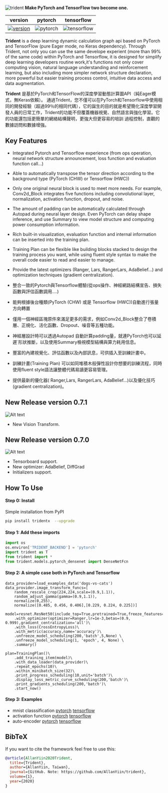 ![trident](trident_logo.png)
**Make PyTorch and TensorFlow two become one.**
  

| version| pytorch| tensorflow |
|-------------|-------------|---------------|
| [![version](https://img.shields.io/static/v1?label=&message=0.7.1&color=377EF0&style=for-the-badge)](https://img.shields.io/static/v1?label=&message=0.5.4&color=377EF0&style=for-the-badge) | ![pytorch](https://img.shields.io/static/v1?label=&message=>1.4&color=377EF0&style=for-the-badge)| ![tensorflow](https://img.shields.io/static/v1?label=&message=>2.2.0&color=377EF0&style=for-the-badge) |

**Trident** is a deep learning dynamic calculation graph api based on PyTorch and TensorFlow (pure Eager mode, no Keras dependency). Through Trident, not only you can use the same develope experient (more than 99% of the same code) within PyTorch and Tensorflow, it is designed for simplify deep learning developers routine work,it's functions not only cover computing vision, natural language understanding and reinforcement learning, but also including more simpler network structure declaration, more powerful but easier training process control, intuitive data access and  data augmentation.

**Trident** 是基於PyTorch和TensorFlow的深度學習動態計算圖API（純Eager模式，無Keras依賴）。 通過Trident，您不僅可以在PyTorch和Tensorflow中使用相同的開發經驗（超過99％的相同代碼），它的誕生的目的就是希望簡化深度學習開發人員的日常工作，Trident的功能不但覆蓋機器視覺、自然語言與強化學習。它的功能還包括更簡單的網絡結構聲明，更強大但更容易的培訓 過程控制，直觀的數據訪問和數據增強。

## Key Features  
- Integrated Pytorch and Tensorflow experience (from ops operation, neural network structure announcement, loss function and evaluation function call...)
- Able to automatically transpose the tensor direction according to the background type (PyTorch (CHW) or Tensorflow (HWC))
- Only one original neural block is used to meet more needs. For example, Conv2d_Block integrates five functions including convolutional layer, normalization, activation function, dropout, and noise.
- The amount of padding can be automatically calculated through Autopad during neural layer design. Even PyTorch can delay shape inference, and use Summary to view model structure and computing power consumption information.
- Rich built-in visualization, evaluation function and internal information can be inserted into the training plan.
- Training Plan can be flexible like building blocks stacked to design the training process you want, while using fluent style syntax to make the overall code easier to read and easier to manage.
- Provide the latest optimizers (Ranger, Lars, RangerLars, AdaBelief...) and optimization techniques (gradient centralization).

- 整合一致的Pytorch與Tensorflow體驗(從ops操作、神經網路結構宣告、損失函數與評估函數調用....)
- 能夠根據後台種類(PyTorch (CHW) 或是 Tensorflow (HWC))自動進行張量方向轉置
- 僅用一個神經區塊原件來滿足更多的需求，例如Conv2d_Block整合了卷積層、正規化、活化函數、Dropout、噪音等五種功能。
- 神經層設計時可以透過Autopad 自動計算padding量，就連PyTorch也可以延遲˙形狀推斷，以及使用Summary檢視模型結構與算力耗用信息。
- 豐富的內建視覺化、評估函數以及內部訊息，可供插入至訓練計畫中。
- 訓練計畫(Training Plan) 可以如同堆積木般彈性設計你想要的訓練流程，同時使用fluent style語法讓整體代碼易讀更容易管理。
- 提供最新的優化器( Ranger,Lars, RangerLars, AdaBelief...)以及優化技巧(gradient centralization)。


## New Release version 0.7.1 
![Alt text](images/vision_transform.png)
- New Vision Transform.

## New Release version 0.7.0 
![Alt text](images/tensorboard.png)

- Tensorboard support.
- New optimizer: AdaBelief, DiffGrad
- Initializers support.




## How To Use

#### Step 0: Install

Simple installation from PyPI
```bash
pip install tridentx  --upgrade
```

#### Step 1: Add these imports

```python
import os
os.environ['TRIDENT_BACKEND'] = 'pytorch'
import trident as T
from trident import *
from trident.models.pytorch_densenet import DenseNetFcn
```

#### Step 2: A simple case both in PyTorch and Tensorflow

```
data_provider=load_examples_data('dogs-vs-cats')
data_provider.image_transform_funcs=[
    random_rescale_crop(224,224,scale=(0.9,1.1)),
    random_adjust_gamma(gamma=(0.9,1.1)),
    normalize(0,255),
    normalize([0.485, 0.456, 0.406],[0.229, 0.224, 0.225])]

model=resnet.ResNet50(include_top=True,pretrained=True,freeze_features=True,classes=2)\
    .with_optimizer(optimizer=Ranger,lr=1e-3,betas=(0.9, 0.999),gradient_centralization='all')\
    .with_loss(CrossEntropyLoss)\
    .with_metric(accuracy,name='accuracy')\
    .unfreeze_model_scheduling(200,'batch',5,None) \
    .unfreeze_model_scheduling(1, 'epoch', 4, None) \
    .summary()

plan=TrainingPlan()\
    .add_training_item(model)\
    .with_data_loader(data_provider)\
    .repeat_epochs(10)\
    .within_minibatch_size(32)\
    .print_progress_scheduling(10,unit='batch')\
    .display_loss_metric_curve_scheduling(200,'batch')\
    .print_gradients_scheduling(200,'batch')\
    .start_now()
```
#### Step 3: Examples
- mnist classsification [pytorch](https://github.com/AllanYiin/DeepBelief_Course5_Examples/blob/master/epoch001_%E5%8F%A6%E4%B8%80%E7%A8%AE%E8%A7%92%E5%BA%A6%E7%9C%8Bmnist/HelloWorld_mnist_pytorch.ipynb)  [tensorflow](https://github.com/AllanYiin/DeepBelief_Course5_Examples/blob/master/epoch001_%E5%8F%A6%E4%B8%80%E7%A8%AE%E8%A7%92%E5%BA%A6%E7%9C%8Bmnist/HelloWorld_mnist_tf.ipynb)
- activation function [pytorch](https://github.com/AllanYiin/DeepBelief_Course5_Examples/blob/master/epoch002_%E6%B4%BB%E5%8C%96%E5%87%BD%E6%95%B8%E5%A4%A7%E6%B8%85%E9%BB%9E/%20Activation_Function_AllStar_Pytorch.ipynb)  [tensorflow](https://github.com/AllanYiin/DeepBelief_Course5_Examples/blob/master/epoch002_%E6%B4%BB%E5%8C%96%E5%87%BD%E6%95%B8%E5%A4%A7%E6%B8%85%E9%BB%9E/Activation_Function_AllStar_tf.ipynb)
- auto-encoder [pytorch](https://github.com/AllanYiin/DeepBelief_Course5_Examples/blob/master/epoch003_%E8%87%AA%E5%8B%95%E5%AF%B6%E5%8F%AF%E5%A4%A2%E7%B7%A8%E7%A2%BC%E5%99%A8/Pokemon_Autoencoder_pytorch.ipynb)  [tensorflow](https://github.com/AllanYiin/DeepBelief_Course5_Examples/blob/master/epoch003_%E8%87%AA%E5%8B%95%E5%AF%B6%E5%8F%AF%E5%A4%A2%E7%B7%A8%E7%A2%BC%E5%99%A8/Pokemon_Autoencoder_tf.ipynb)

## BibTeX
If you want to cite the framework feel free to use this:

```bibtex
@article{AllanYiin2020Trident,
  title={Trident},
  author={AllanYiin, Taiwan},
  journal={GitHub. Note: https://github.com/AllanYiin/trident},
  volume={1},
  year={2020}
}
```